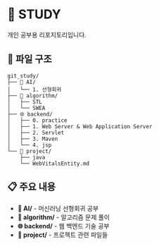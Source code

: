 # 🚀 STUDY

개인 공부용 리포지토리입니다.

## 📁 파일 구조

```
git_study/
├── 🤖 AI/
│   └── 1. 선형회귀
├── 🧮 algorithm/
│   ├── STL
│   └── SWEA
├── 🌐 backend/
│   ├── 0. practice
│   ├── 1. Web Server & Web Application Server
│   ├── 2. Servlet
│   ├── 3. Maven
│   └── 4. jsp
└── 💼 project/
    ├── java
    └── WebVitalsEntity.md
```

## 📋 주요 내용

- **🤖 AI/** - 머신러닝 선형회귀 공부
- **🧮 algorithm/** - 알고리즘 문제 풀이
- **🌐 backend/** - 웹 백엔드 기술 공부
- **💼 project/** - 프로젝트 관련 파일들

